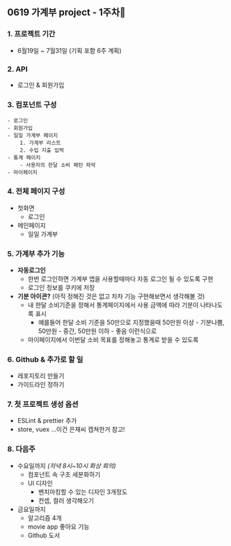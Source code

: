 ## 0619 가계부 project - 1주차🎈
### 1. 프로젝트 기간
- 6월19일 ~ 7월31일 (기획 포함 6주 계획)

### 2. API
- 로그인 & 회원가입

### 3. 컴포넌트 구성
```
- 로그인
- 회원가입
- 일일 가계부 페이지 
	1. 가계부 리스트
	2. 수입 지출 입력
- 통계 페이지
	- 사용자의 한달 소비 패턴 파악
- 마이페이지
```
###  4. 전체 페이지 구성
- 첫화면
	- 로그인
- 메인페이지
	- 일일 가계부 


### 5. 가계부 추가 기능
- **자동로그인**
	- 한번 로그인하면 가계부 앱을 사용할때마다 자동 로그인 될 수 있도록 구현
	- 로그인 정보를 쿠키에 저장 
- **기분 아이콘?** (아직 정해진 것은 없고 차차 기능 구현해보면서 생각해볼 것)
	- 내 한달 소비기준을 정해서 통계페이지에서 사용 금액에 따라 기분이 나타나도록 표시
		- 예를들어 한달 소비 기준을 50만으로 지정했을때 50만원 이상 - 기분나쁨, 50만원 - 중간, 50만원 이하 - 좋음 이런식으로
	- 마이페이지에서 이번달 소비 목표를 정해놓고 통계로 받을 수 있도록

### 6. Github & 추가로 할 일
- 레포지토리 만들기
- 가이드라인 정하기

### 7. 첫 프로젝트 생성 옵션
- ESLint & prettier 추가
- store, vuex
...이건 은재씨 캡쳐한거 참고!


###  8. 다음주
- 수요일까지 *(저녁 8시~10시 화상 회의)*
	- 컴포넌트 속 구조 세분화하기
	- UI 디자인
		- 벤치마킹할 수 있는 디자인 3개정도
		- 컨셉, 컬러 생각해오기
- 금요일까지
	- 알고리즘 4개
	- movie app 좋아요 기능 
	- Github 도서
